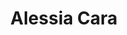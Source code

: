 ---
pid: llp90
title: Alessia Cara
location_transcription: Los Angelis
coordinates: "[-75.1656784, 39.9556166]"
zipcode: '19120'
gen_neighborhood: North Philadelphia
neighborhood: Logan,Olney
outside_phl: 
age: '12'
age_range: 6-13
instagram: 
image_file_name: llp_90.jpg
proposal_transcription: Your beautiful no matter what people say or think
topic: Uplifting,Women
topic_summary: 0, 0
type: Sculpture Statue
keywords_other: 
credit: Destiny Fisher
image_labels: 
twitter: 
facebook: 
permalink: "/monuments/llp90/"
layout: item-page
---